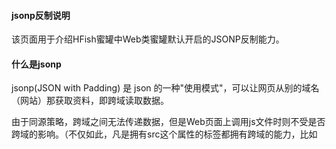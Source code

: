 
#### jsonp反制说明

该页面用于介绍HFish蜜罐中Web类蜜罐默认开启的JSONP反制能力。

#### 什么是jsonp

jsonp(JSON with Padding) 是 json 的一种"使用模式"，可以让网页从别的域名（网站）那获取资料，即跨域读取数据。

由于同源策略，跨域之间无法传递数据，但是Web页面上调用js文件时则不受是否跨域的影响。（不仅如此，凡是拥有src这个属性的标签都拥有跨域的能力，比如<script>、<img>、<iframe>等)

于是可以判断，当前阶段如果想通过纯Web端（ActiveX控件、服务端代理、Web socket等方式不算）跨域访问数据就只有一种可能，那就是在远程服务器上设法把数据装进js格式的文件里，供客户端调用和进一步处理。

我们已经知道有一种叫做JSON的纯字符数据格式可以简洁的描述复杂数据，更妙的是JSON还被JS原生支持，所以在客户端几乎可以随心所欲的处理这种格式的数据。

Web客户端通过与调用脚本一模一样的方式，来调用跨域服务器上动态生成的js格式文件（一般以JSON为后缀），显而易见，服务器之所以要动态生成JSON文件，目的就在于把客户端需要的数据装入进去。

客户端在对JSON文件调用成功之后，也就获得了自己所需的数据，剩下的就是按照自己需求进行处理和展现了，这种获取远程数据的方式看起来非常像AJAX，但其实并不一样

为了便于客户端使用数据，逐渐形成了一种非正式传输协议，人们把它称作jsonp，该协议的一个要点就是允许用户传递一个callback参数给服务端，然后服务端返回数据时会将这个callback参数作为函数名来包裹住JSON数据，这样客户端就可以随意定制自己的函数来自动处理返回数据了。

这种方式极大的方便了前端页面开发，但也带来安全风险，如果正常网站开发者错误的暴露含有用户隐私（通常是用户名）的jsonp接口，蜜罐可以在虚假Web页面上构建而已js文件，诱使来访者浏览器访问正常网站jsonp接口从而得到来访者在正常网站上的真实身份。

因此，该技术通常用来溯源访问蜜罐的攻击者身份。

#### HFish蜜罐中的jsonp

HFish蜜罐中所有Web类蜜罐都默认开启jsonp反制代码，具体位于Web类蜜罐目录中的portrait.js代码中，

该文件是jsonp溯源功能的利用代码，攻击者在已登录其他社交平台的情况下，成功利用会让蜜罐获得部分社交平台的账号信息。

本代码因为利用了Chrome内核浏览器v80版本之前的漏洞，具有一定的时效性，随着攻击者更新自己的浏览器，利用代码可能失效，并有可能让攻击者在访问该页面时触发其杀毒软件报警。

您可以选择删除index.html中引用portrait.js的部分代码，或者自行优化portrait.js代码，补全更多反制方法。

HFish蜜罐社区非常期待用户贡献漏洞利用代码，扫码加入HFish蜜罐微信群：

![20210728203437](https://hfish.io/images/20210728203437.png)